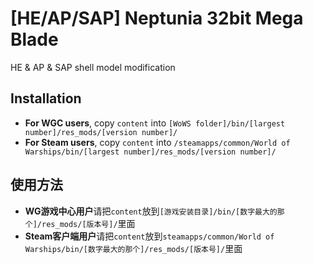 ﻿# [HE/AP/SAP] Neptunia 32bit Mega Blade

HE & AP & SAP shell model modification

## Installation
* **For WGC users**, copy `content` into `[WoWS folder]/bin/[largest number]/res_mods/[version number]/`
* **For Steam users**, copy `content` into `/steamapps/common/World of Warships/bin/[largest number]/res_mods/[version number]/`

## 使用方法
* **WG游戏中心用户**请把`content`放到`[游戏安装目录]/bin/[数字最大的那个]/res_mods/[版本号]/`里面
* **Steam客户端用户**请把`content`放到`steamapps/common/World of Warships/bin/[数字最大的那个]/res_mods/[版本号]/`里面